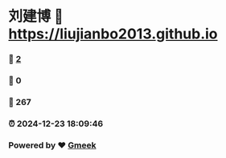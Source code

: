 # 刘建博 :link: https://liujianbo2013.github.io 
### :page_facing_up: [2](https://liujianbo2013.github.io/tag.html) 
### :speech_balloon: 0 
### :hibiscus: 267 
### :alarm_clock: 2024-12-23 18:09:46 
### Powered by :heart: [Gmeek](https://github.com/Meekdai/Gmeek)
